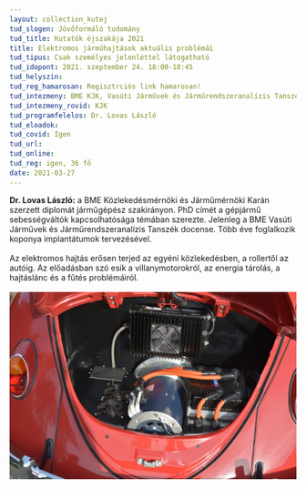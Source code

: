 ```yaml
---
layout: collection_kutej
tud_slogen: Jövőformáló tudomány
tud_title: Kutatók éjszakája 2021
title: Elektromos járműhajtások aktuális problémái
tud_tipus: Csak személyes jelenléttel látogatható
tud_idopont: 2021. szeptember 24. 18:00-18:45
tud_helyszin:
tud_reg_hamarosan: Regisztrciós link hamarosan!
tud_intezmeny: BME KJK, Vasúti Járművek és Járműrendszeranalízis Tanszék
tud_intezmeny_rovid: KJK
tud_programfelelos: Dr. Lovas László
tud_eloadok:
tud_covid: Igen
tud_url:
tud_online:
tud_reg: igen, 36 fő
date: 2021-03-27
---
```


<b>Dr. Lovas László:</b> a BME Közlekedésmérnöki és Járműmérnöki Karán szerzett diplomát járműgépész szakirányon. PhD címét a gépjármű sebességváltók kapcsolhatósága témában szerezte. Jelenleg a BME Vasúti Járművek és Járműrendszeranalízis Tanszék docense. Több éve foglalkozik koponya implantátumok tervezésével.
<br><br>
Az elektromos hajtás erősen terjed az egyéni közlekedésben, a rollertől az autóig. Az előadásban szó esik a villanymotorokról, az energia tárolás, a hajtáslánc és a fűtés problémáiról.
<br><br>
<img src="images/elektromos_jarmuhajtasok.jpg" max-width="500" class="center"> 

